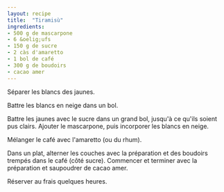 ```yaml
---
layout: recipe
title:  "Tiramisù"
ingredients:
- 500 g de mascarpone
- 6 &oelig;ufs
- 150 g de sucre
- 2 càs d'amaretto
- 1 bol de café
- 300 g de boudoirs
- cacao amer
---
```


Séparer les blancs des jaunes.

Battre les blancs en neige dans un bol.

Battre les jaunes avec le sucre dans un grand bol, jusqu'à ce qu'ils soient pus clairs. Ajouter le mascarpone, puis incorporer les blancs en neige.

Mélanger le café avec l'amaretto (ou du rhum).

Dans un plat, alterner les couches avec la préparation et des boudoirs trempés dans le café (côté sucre). Commencer et terminer avec la préparation et saupoudrer de cacao amer.

Réserver au frais quelques heures.
